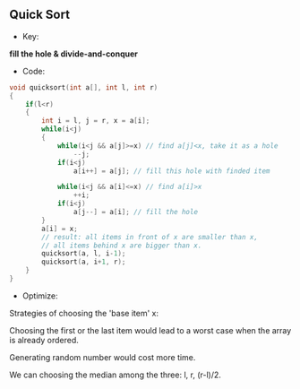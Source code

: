 ## Quick Sort

* Key: 


**fill the hole & divide-and-conquer**


* Code:

```c++
void quicksort(int a[], int l, int r)
{
    if(l<r)
    {
        int i = l, j = r, x = a[i];
        while(i<j)
        {
            while(i<j && a[j]>=x) // find a[j]<x, take it as a hole
                --j;
            if(i<j)
                a[i++] = a[j]; // fill this hole with finded item

            while(i<j && a[i]<=x) // find a[i]>x
                ++i;
            if(i<j)
                a[j--] = a[i]; // fill the hole 
        }
        a[i] = x; 
      	// result: all items in front of x are smaller than x,
     	// all items behind x are bigger than x.
        quicksort(a, l, i-1);
        quicksort(a, i+1, r);
    }
}
```



* Optimize:

Strategies of choosing the 'base item' x:

Choosing the first or the last item would lead to a worst case when the array is already ordered.

Generating random number would cost more time.

We can choosing the median among the three: l, r, (r-l)/2.



